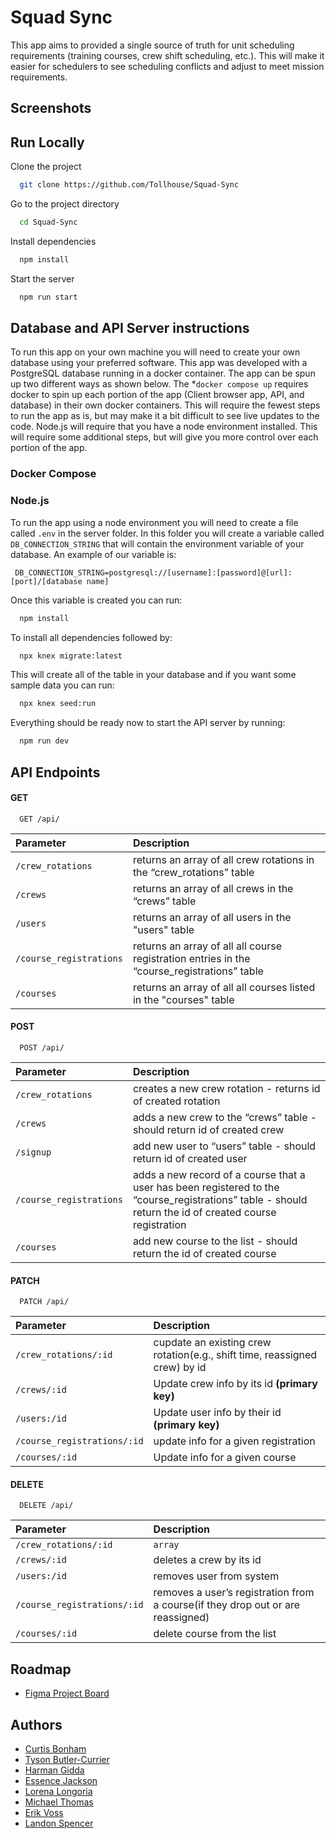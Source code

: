 
# Squad Sync

This app aims to provided a single source of truth for unit scheduling requirements (training courses, crew shift scheduling, etc.). This will make it easier for schedulers to see scheduling conflicts and adjust to meet mission requirements.


## Screenshots

<!-- ![App Screenshot](https://via.placeholder.com/468x300?text=App+Screenshot+Here) -->

## Run Locally

Clone the project

```bash
  git clone https://github.com/Tollhouse/Squad-Sync
```

Go to the project directory

```bash
  cd Squad-Sync
```

Install dependencies

```bash
  npm install
```

Start the server

```bash
  npm run start
```


## Database and API Server instructions
To run this app on your own machine you will need to create your own database using your preferred software. This app was developed with a PostgreSQL database running in a docker container. The app can be spun up two different ways as shown below. The *`docker compose up` requires docker to spin up each portion of the app (Client browser app, API, and database) in their own docker containers. This will require the fewest steps to run the app as is, but may make it a bit difficult to see live updates to the code. Node.js will require that you have a node environment installed. This will require some additional steps, but will give you more control over each portion of the app.
### Docker Compose

### Node.js
To run the app using a node environment you will need to create a file called `.env` in the server folder. In this folder you will create a variable called `DB_CONNECTION_STRING` that will contain the environment variable of your database. An example of our variable is:

` DB_CONNECTION_STRING=postgresql://[username]:[password]@[url]:[port]/[database name]`

Once this variable is created you can run:

```bash
  npm install
```

To install all dependencies followed by:

```bash
  npx knex migrate:latest
```

This will create all of the table in your database and if you want some sample data you can run:

```bash
  npx knex seed:run
```

Everything should be ready now to start the API server by running:

```bash
  npm run dev
```

## API Endpoints

#### GET

```http
  GET /api/
```

| Parameter |  Description                |
| :-------- |  :------------------------- |
| `/crew_rotations` | returns an array of all crew rotations in the “crew_rotations” table |
| `/crews` |  returns an array of all crews in the “crews” table|
| `/users` |  returns an array of all users in the "users" table|
| `/course_registrations` | returns an array of all all course registration entries in the “course_registrations” table|
| `/courses` |  returns an array of all all courses listed in the "courses" table|

#### POST

```http
  POST /api/
```

| Parameter |  Description                |
| :-------- | :------------------------- |
| `/crew_rotations` |  creates a new crew rotation - returns id of created rotation |
| `/crews` |  adds a new crew to the “crews” table - should return id of created crew |
| `/signup` |  add new user to “users” table - should return id of created user|
| `/course_registrations` | adds a new record of a course that a user has been registered to the “course_registrations” table - should return the id of created course registration|
| `/courses` |  add new course to the list - should return the id of created course|

#### PATCH

```http
  PATCH /api/
```

| Parameter |  Description                |
| :-------- | :------------------------- |
| `/crew_rotations/:id` | cupdate an existing crew rotation(e.g., shift time, reassigned crew) by id |
| `/crews/:id` | Update crew info by its id **(primary key)** |
| `/users:/id` |  Update user info by their id **(primary key)**|
| `/course_registrations/:id` | update info for a given registration|
| `/courses/:id` | Update info for a given course|

#### DELETE

```http
  DELETE /api/
```

| Parameter | Description                |
| :-------- |  :------------------------- |
| `/crew_rotations/:id` | `array` | cdeletes a scheduled rotation(used when a shift is canceled or duplicated)|
| `/crews/:id` | deletes a crew by its id|
| `/users:/id`  | removes user from system|
| `/course_registrations/:id`  | removes a user’s registration from a course(if they drop out or are reassigned)|
| `/courses/:id` | delete course from the list|



## Roadmap

- [Figma Project Board](https://www.figma.com/board/U4zadFU39gYksswWp5EmW7/Supra-Coder-Capstone?node-id=0-1&p=f&t=nAqGW8a3c7aBlyi4-0)




## Authors


- [Curtis Bonham](https://www.github.com/curtisbonham)
- [Tyson Butler-Currier](https://github.com/Tollhouse)
- [Harman Gidda](https://www.github.com/harman1gidda)
- [Essence Jackson](https://www.github.com/EssEss03)
- [Lorena Longoria](https://www.github.com/lorenalongoria)
- [Michael Thomas](https://www.github.com/m-h-thomas)
- [Erik Voss](https://www.github.com/Chaos66-dev)
- [Landon Spencer](https://github.com/Landon-Spencer)



